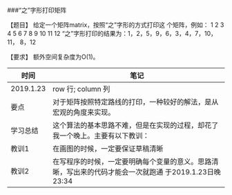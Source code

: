 ###“之”字形打印矩阵


【题目】 给定一个矩阵matrix，按照“之”字形的方式打印这
个矩阵，例如： 1 2 3 4 5 6 7 8 9 10 11 12
“之”字形打印的结果为：1，2，5，9，6，3，4，7，10，11，
8，12


【要求】 额外空间复杂度为O(1)。

| 时间 | 笔记 |
|---|---|
|2019.1.23|row 行; column 列|
|要点|对于矩阵按照特定路线的打印，一种较好的解法，是从宏观的角度来实现。
|学习总结|这个算法的基本思路不难，但是在实现的过程，却花了我一个晚上。主要有以下教训：|
|教训1|在画图的时候，一定要保证草稿清晰|
|教训2|在写程序的时候，一定要明确每个变量的意义。思路清晰，写出来的代码才能会一次就跑通 于2019.1.23日晚23:34|